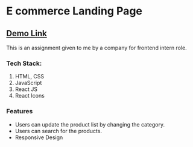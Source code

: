 # E commerce Landing Page

## [Demo Link](https://ecom-elevate-assignment.netlify.app)

This is an assignment given to me by a company for frontend intern role.

### Tech Stack:
1) HTML, CSS
2) JavaScript
3) React JS
4) React Icons

### Features

- Users can update the product list by changing the category.
- Users can search for the products.
- Responsive Design
